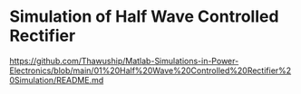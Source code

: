 # Simulation of Half Wave Controlled Rectifier
https://github.com/Thawuship/Matlab-Simulations-in-Power-Electronics/blob/main/01%20Half%20Wave%20Controlled%20Rectifier%20Simulation/README.md
